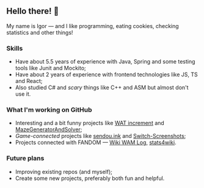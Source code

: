 ## Hello there! 👋
My name is Igor — and I like programming, eating cookies, checking statistics and other things!

### Skills
- Have about 5.5 years of experience with Java, Spring and some testing tools like Junit and Mockito;
- Have about 2 years of experience with frontend technologies like JS, TS and React;
- Also studied C# and *scary* things like C++ and ASM but almost don't use it.

### What I'm working on GitHub
- Interesting and a bit funny projects like [WAT increment](https://doublecookies.github.io/wat-increment) and [MazeGeneratorAndSolver](https://github.com/DoubleCookies/MazeGeneratorAndSolver);
- *Game-connected* projects like [sendou.ink](https://github.com/Sendouc/sendou.ink) and [Switch-Screenshots](https://github.com/RenanGreca/Switch-Screenshots);
- Projects connected with FANDOM — [Wiki WAM Log](https://github.com/DoubleCookies/wiki-wam-log), [stats4wiki](https://github.com/DoubleCookies/stats4wiki).

### Future plans
- Improving existing repos (and myself);
- Create some new projects, preferably both fun and helpful.
